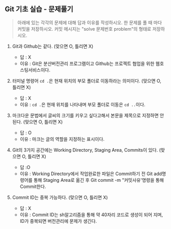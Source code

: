 ## Git 기초 실습 - 문제풀기

> 아래에 있는 각각의 문제에 대해 답과 이유를 작성하시오.
> 한 문제를 풀 때 마다 커밋을 저장하시오. 커밋 메시지는 "solve 문제번호 problem"의 형태로 저장하시오.



1. Git과 Github는 같다. (맞으면 O, 틀리면 X)

   - 답 : X
   - 이유 : Git은 분산버전관리 프로그램이고 Github는 프로젝트 협업을 위한 웹호스팅서비스이다. 

   

2. 터미널 명령어 `cd .`은 현재 위치의 부모 폴더로 이동하라는 의미이다. (맞으면 O, 틀리면 X)

   - 답 : X
   - 이유 : `cd .`은 현재 위치를 나타내며 부모 폴더로 이동은 `cd ..`이다.



3. 마크다운 문법에서 글씨의 크기를 키우고 싶다고해서 본문을 제목으로 지정하면 안된다. (맞으면 O, 틀리면 X)
   - 답 : O
   - 이유 : 마크는 글의 역할을 지정하는 표시이다.



4. Git의 3가지 공간에는 Working Directory, Staging Area, Commits이 있다. (맞으면 O, 틀리면 X)
   - 답 :O
   - 이유 : Working Directory에서 작업완료한 파일은 Commit하기 전 Git add명령어를 통해 Staging Area로 옮긴 후 Git commit -m "커밋사유'명령을 통해 Commit한다.



5. Commit ID는 중복 가능하다. (맞으면 O, 틀리면 X)
   - 답 : X
   - 이유 : Commit ID는 sh알고리즘을 통해 약 40자리 코드로 생성이 되어 지며, ID가 중복되면 버전관리에 문제가 생긴다.